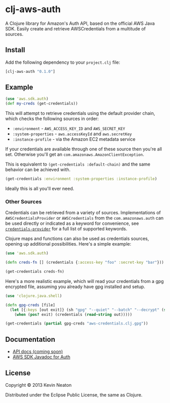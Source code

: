 # clj-aws-auth

A Clojure library for Amazon's Auth API, based on the official AWS Java
SDK. Easily create and retrieve AWSCredentials from a multitude of sources.

## Install

Add the following dependency to your `project.clj` file:

```clojure
[clj-aws-auth "0.1.0"]
```

## Example


```clojure
(use 'aws.sdk.auth)
(def my-creds (get-credentials))
```

This will attempt to retrieve credentials using the default provider chain,
which checks the following sources in order:

* `:environment`       - `AWS_ACCESS_KEY_ID` and `AWS_SECRET_KEY`
* `:system-properties` - `aws.accessKeyId` and `aws.secretKey`
* `:instance-profile`  - via the Amazon EC2 metadata service

If your credentials are available through one of these source then you're all
set. Otherwise you'll get an `com.amazonaws.AmazonClientException`.

This is equivalent to `(get-credentials :default-chain)` and the same behavior
can be achieved with.

```clojure
(get-credentials :environment :system-properties :instance-profile)
```

Ideally this is all you'll ever need.

### Other Sources

Credentials can be retrieved from a variety of sources. Implementations of
`AWSCredentialsProvider` or `AWSCredentials` from the `com.amazonaws.auth` can
be used directly or indicated as a keyword for convenience, see
[`credentials-provider`][1] for a full list of supported keywords.

Clojure maps and functions can also be used as credentials sources, opening up
additional possibilities. Here's a simple example:

```clojure
(use 'aws.sdk.auth)

(defn creds-fn [] (credentials {:access-key "foo" :secret-key "bar"}))

(get-credentials creds-fn)
```

Here's a more realistic example, which will read your credentials from a gpg
encrypted file, assuming you already have gpg installed and setup.

```clojure
(use 'clojure.java.shell)

(defn gpg-creds [file]
  (let [{:keys [out exit]} (sh "gpg" "--quiet" "--batch" "--decrypt" (str file))]
    (when (pos? exit) (credentials (read-string out)))))

(get-credentials (partial gpg-creds "aws-credentials.clj.gpg"))
```

## Documentation

* [API docs (coming soon)][2]
* [AWS SDK Javadoc for Auth][3]

## License

Copyright © 2013 Kevin Neaton

Distributed under the Eclipse Public License, the same as Clojure.

[0]: https://github.com/weavejester/clj-aws-s3
[1]: https://neatonk.github.com/clj-aws-auth/v0.1.0/aws.sdk.auth.html#var-credentials-provider
[2]: http://neatonk.github.com/clj-aws-auth/v0.1.0/aws.sdk.auth.html
[3]: http://docs.aws.amazon.com/AWSJavaSDK/latest/javadoc/com/amazonaws/auth/package-summary.html
